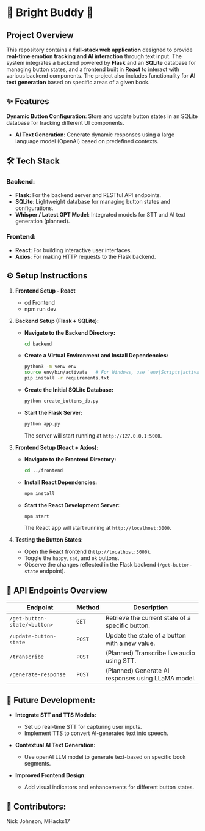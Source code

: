 # **🌟 Bright Buddy 🌟**

## **Project Overview**
This repository contains a **full-stack web application** designed to provide **real-time emotion tracking and AI interaction** through text input. The system integrates a backend powered by **Flask** and an **SQLite** database for managing button states, and a frontend built in **React** to interact with various backend components. The project also includes functionality for **AI text generation** based on specific areas of a given book.

## **✨ Features**
 **Dynamic Button Configuration**: Store and update button states in an SQLite database for tracking different UI components.
- **AI Text Generation**: Generate dynamic responses using a large language model (OpenAI) based on predefined contexts.

## **🛠️ Tech Stack**

### **Backend:**
- **Flask**: For the backend server and RESTful API endpoints.
- **SQLite**: Lightweight database for managing button states and configurations.
- **Whisper / Latest GPT Model**: Integrated models for STT and AI text generation (planned).

### **Frontend:**
- **React**: For building interactive user interfaces.
- **Axios**: For making HTTP requests to the Flask backend.

## **⚙️ Setup Instructions**




1. **Frontend Setup - React**
   - cd Frontend
   - npm run dev


3. **Backend Setup (Flask + SQLite):**

    - **Navigate to the Backend Directory:**
        ```bash
        cd backend
        ```

    - **Create a Virtual Environment and Install Dependencies:**
        ```bash
        python3 -m venv env
        source env/bin/activate   # For Windows, use `env\Scripts\activate`
        pip install -r requirements.txt
        ```

    - **Create the Initial SQLite Database:**
        ```bash
        python create_buttons_db.py
        ```

    - **Start the Flask Server:**
        ```bash
        python app.py
        ```
        The server will start running at `http://127.0.0.1:5000`.

4. **Frontend Setup (React + Axios):**

    - **Navigate to the Frontend Directory:**
        ```bash
        cd ../frontend
        ```

    - **Install React Dependencies:**
        ```bash
        npm install
        ```

    - **Start the React Development Server:**
        ```bash
        npm start
        ```
        The React app will start running at `http://localhost:3000`.

5. **Testing the Button States:**
   - Open the React frontend (`http://localhost:3000`).
   - Toggle the `happy`, `sad`, and `ok` buttons.
   - Observe the changes reflected in the Flask backend (`/get-button-state` endpoint).

## **🌟 API Endpoints Overview**

| **Endpoint**                         | **Method** | **Description**                                                        |
|--------------------------------------|------------|------------------------------------------------------------------------|
| `/get-button-state/<button>`         | `GET`      | Retrieve the current state of a specific button.                       |
| `/update-button-state`               | `POST`     | Update the state of a button with a new value.                         |
| `/transcribe`                        | `POST`     | (Planned) Transcribe live audio using STT.                             |
| `/generate-response`                 | `POST`     | (Planned) Generate AI responses using LLaMA model.                     |

## **🚀 Future Development:**
- **Integrate STT and TTS Models:**
  - Set up real-time STT for capturing user inputs.
  - Implement TTS to convert AI-generated text into speech.

- **Contextual AI Text Generation:**
  - Use openAI LLM model to generate text-based on specific book segments.

- **Improved Frontend Design:**
  - Add visual indicators and enhancements for different button states.


## **📜 Contributors:**
Nick Johnson, MHacks17

